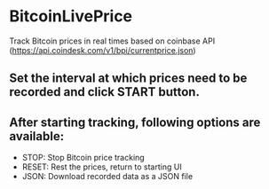 # BitcoinLivePrice

Track Bitcoin prices in real times based on coinbase API (https://api.coindesk.com/v1/bpi/currentprice.json)

## Set the interval at which prices need to be recorded and click START button.

## After starting tracking, following options are available:

- STOP: Stop Bitcoin price tracking
- RESET: Rest the prices, return to starting UI
- JSON: Download recorded data as a JSON file

